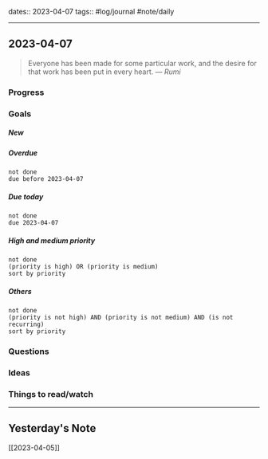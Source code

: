 dates:: 2023-04-07
tags:: #log/journal #note/daily 

---
## 2023-04-07

> Everyone has been made for some particular work, and the desire for that work has been put in every heart.
> — <cite>Rumi</cite>

### Progress

### Goals 

##### New

##### Overdue

```tasks
not done
due before 2023-04-07
```

##### Due today

```tasks
not done
due 2023-04-07
```

##### High and medium priority

```tasks
not done
(priority is high) OR (priority is medium)
sort by priority
```

##### Others


```tasks
not done
(priority is not high) AND (priority is not medium) AND (is not recurring)
sort by priority
```

### Questions



### Ideas



### Things to read/watch



---
## Yesterday's Note

[[2023-04-05]]


